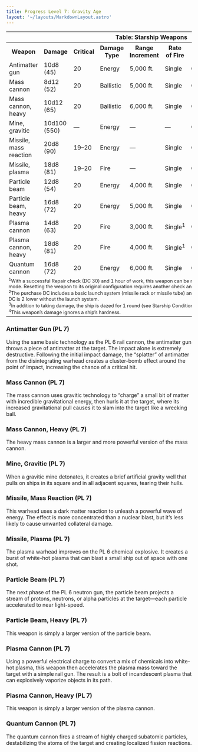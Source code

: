 ```yaml
---
title: Progress Level 7: Gravity Age
layout: '~/layouts/MarkdownLayout.astro'
---
```


<table> <tr><th colspan="9">Table: Starship Weapons</th></tr> <tr><th>Weapon</th><th>Damage</th><th>Critical</th><th>Damage Type</th><th>Range Increment</th><th>Rate of Fire</th><th>Minimum Ship Size</th><th>Purchase DC</th><th>Restriction</th></tr> <tr><td>Antimatter gun</td><td>10d8 (45)</td><td>20</td><td>Energy</td><td>5,000 ft.</td><td>Single</td><td>Colossal</td><td>38</td><td>Mil (+3)</td></tr> <tr class="shaded"><td>Mass cannon</td><td>8d12 (52)</td><td>20</td><td>Ballistic</td><td>5,000 ft.</td><td>Single</td><td>Gargantuan</td><td>37</td><td>Lic (+1)</td></tr> <tr><td>Mass cannon, heavy</td><td>10d12 (65)</td><td>20</td><td>Ballistic</td><td>6,000 ft.</td><td>Single</td><td>Colossal</td><td>40</td><td>Res (+2)</td></tr> <tr class="shaded"><td>Mine, gravitic</td><td>10d100 (550)</td><td>—</td><td>Energy</td><td>—</td><td>—</td><td>Colossal</td><td>43</td><td>Mil (+3)</td></tr> <tr><td>Missile, mass reaction</td><td>20d8 (90)</td><td>19–20</td><td>Energy</td><td>—</td><td>Single</td><td>Colossal</td><td>502</td><td>Mil (+3)</td></tr> <tr class="shaded"><td>Missile, plasma</td><td>18d8 (81)</td><td>19–20</td><td>Fire</td><td>—</td><td>Single</td><td>Gargantuan</td><td>462</td><td>Res (+2)</td></tr> <tr><td>Particle beam</td><td>12d8 (54)</td><td>20</td><td>Energy</td><td>4,000 ft.</td><td>Single</td><td>Gargantuan</td><td>36</td><td>Res (+2)</td></tr> <tr class="shaded"><td>Particle beam, heavy</td><td>16d8 (72)</td><td>20</td><td>Energy</td><td>5,000 ft.</td><td>Single</td><td>Colossal</td><td>39</td><td>Res (+2)</td></tr> <tr><td>Plasma cannon</td><td>14d8 (63)</td><td>20</td><td>Fire</td><td>3,000 ft.</td><td>Single<sup>1</sup></td><td>Gargantuan</td><td>36</td><td>Lic (+1)</td></tr> <tr class="shaded"><td>Plasma cannon, heavy</td><td>18d8 (81)</td><td>20</td><td>Fire</td><td>4,000 ft.</td><td>Single<sup>1</sup></td><td>Colossal</td><td>39</td><td>Res (+2)</td></tr> <tr><td>Quantum cannon</td><td>16d8 (72)</td><td>20</td><td>Energy</td><td>6,000 ft.</td><td>Single</td><td>Gargantuan</td><td>41</td><td>Res (+2)</td></tr> <tr><td colspan="9" style="text-align: left; font-size: .8em;"> <sup>1</sup>With a successful Repair check (DC 30) and 1 hour of work, this weapon can be modified for semiautomatic or automatic fire mode. Resetting the weapon to its original configuration requires another check and another hour of labor.<br/> <sup>2</sup>The purchase DC includes a basic launch system (missile rack or missile tube) and eight missiles with warheads. The purchase DC is 2 lower without the launch system.<br/> <sup>3</sup>In addition to taking damage, the ship is dazed for 1 round (see Starship Condition Summary).<br/> <sup>4</sup>This weapon’s damage ignores a ship’s hardness.<br/> </td></tr> </table>



### Antimatter Gun (PL 7)

Using the same basic technology as the PL 6 rail cannon, the antimatter gun
throws a piece of antimatter at the target. The impact alone is extremely
destructive. Following the initial impact damage, the “splatter” of antimatter
from the disintegrating warhead creates a cluster-bomb effect around the point
of impact, increasing the chance of a critical hit.

### Mass Cannon (PL 7)

The mass cannon uses gravitic technology to “charge” a small bit of matter
with incredible gravitational energy, then hurls it at the target, where its
increased gravitational pull causes it to slam into the target like a wrecking
ball.

### Mass Cannon, Heavy (PL 7)

The heavy mass cannon is a larger and more powerful version of the mass
cannon.

### Mine, Gravitic (PL 7)

When a gravitic mine detonates, it creates a brief artificial gravity well
that pulls on ships in its square and in all adjacent squares, tearing their
hulls.

### Missile, Mass Reaction (PL 7)

This warhead uses a dark matter reaction to unleash a powerful wave of energy.
The effect is more concentrated than a nuclear blast, but it’s less likely to
cause unwanted collateral damage.

### Missile, Plasma (PL 7)

The plasma warhead improves on the PL 6 chemical explosive. It creates a burst
of white-hot plasma that can blast a small ship out of space with one shot.

### Particle Beam (PL 7)

The next phase of the PL 6 neutron gun, the particle beam projects a stream of
protons, neutrons, or alpha particles at the target—each particle accelerated
to near light-speed.

### Particle Beam, Heavy (PL 7)

This weapon is simply a larger version of the particle beam.

### Plasma Cannon (PL 7)

Using a powerful electrical charge to convert a mix of chemicals into white-
hot plasma, this weapon then accelerates the plasma mass toward the target
with a simple rail gun. The result is a bolt of incandescent plasma that can
explosively vaporize objects in its path.

### Plasma Cannon, Heavy (PL 7)

This weapon is simply a larger version of the plasma cannon.

### Quantum Cannon (PL 7)

The quantum cannon fires a stream of highly charged subatomic particles,
destabilizing the atoms of the target and creating localized fission
reactions.

